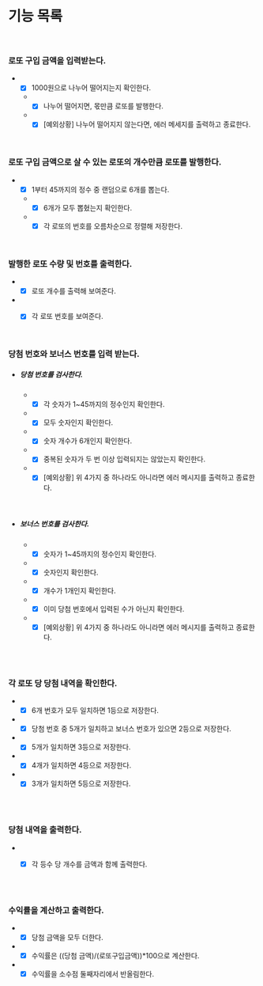 # 기능 목록  

<br/>

### 로또 구입 금액을 입력받는다.
  + - [x] 1000원으로 나누어 떨어지는지 확인한다.
    + - [x] 나누어 떨어지면, 몫만큼 로또를 발행한다.
    + - [x] [예외상황] 나누어 떨어지지 않는다면, 에러 메세지를 출력하고 종료한다.  
      
<br/>

### 로또 구입 금액으로 살 수 있는 로또의 개수만큼 로또를 발행한다.
  + - [x] 1부터 45까지의 정수 중 랜덤으로 6개를 뽑는다.
    + - [x] 6개가 모두 뽑혔는지 확인한다.
    + - [x] 각 로또의 번호를 오름차순으로 정렬해 저장한다.  
    
<br/>

### 발행한 로또 수량 및 번호를 출력한다.
  + - [x] 로또 개수를 출력해 보여준다.
  + - [x] 각 로또 번호를 보여준다.    
     

<br/>

### 당첨 번호와 보너스 번호를 입력 받는다.
  + ##### 당첨 번호를 검사한다.
    + - [x] 각 숫자가 1~45까지의 정수인지 확인한다.
    + - [x] 모두 숫자인지 확인한다.
    + - [x] 숫자 개수가 6개인지 확인한다.
    + - [x] 중복된 숫자가 두 번 이상 입력되지는 않았는지 확인한다.
    + - [x] [예외상황] 위 4가지 중 하나라도 아니라면 에러 메시지를 출력하고 종료한다.  
    
    <br/>
    <br/>

  + ##### 보너스 번호를 검사한다.
    + - [x] 숫자가 1~45까지의 정수인지 확인한다.
    + - [x] 숫자인지 확인한다.
    + - [x] 개수가 1개인지 확인한다.
    + - [x] 이미 당첨 번호에서 입력된 수가 아닌지 확인한다.
    + - [x] [예외상황] 위 4가지 중 하나라도 아니라면 에러 메시지를 출력하고 종료한다.  
      
<br/>
<br/>

### 각 로또 당 당첨 내역을 확인한다.
  + - [x] 6개 번호가 모두 일치하면 1등으로 저장한다.
  + - [x] 당첨 번호 중 5개가 일치하고 보너스 번호가 있으면 2등으로 저장한다.
  + - [x] 5개가 일치하면 3등으로 저장한다.
  + - [x] 4개가 일치하면 4등으로 저장한다.
  + - [x] 3개가 일치하면 5등으로 저장한다.
    
<br/>
<br/>

### 당첨 내역을 출력한다.
  + - [x] 각 등수 당 개수를 금액과 함께 출력한다.  
    

<br/>
<br/>

### 수익률을 계산하고 출력한다.
  + - [x] 당첨 금액을 모두 더한다.
  + - [x] 수익률은 ((당첨 금액)/(로또구입금액))*100으로 계산한다.
  + - [x] 수익률을 소수점 둘째자리에서 반올림한다.